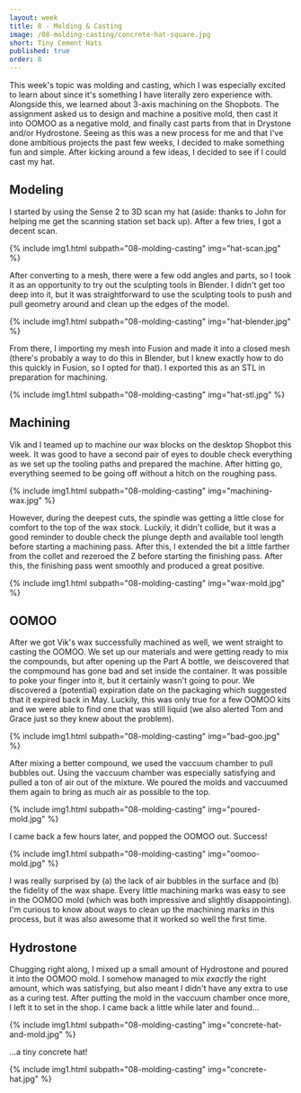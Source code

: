 ```yaml
---
layout: week
title: 8 - Molding & Casting
image: /08-molding-casting/concrete-hat-square.jpg
short: Tiny Cement Hats
published: true
order: 8
---
```


This week's topic was molding and casting, which I was especially excited to learn about since it's something I have literally zero experience with. Alongside this, we learned about 3-axis machining on the Shopbots. The assignment asked us to design and machine a positive mold, then cast it into OOMOO as a negative mold, and finally cast parts from that in Drystone and/or Hydrostone. Seeing as this was a new process for me and that I've done ambitious projects the past few weeks, I decided to make something fun and simple. After kicking around a few ideas, I decided to see if I could cast my hat.

## Modeling

I started by using the Sense 2 to 3D scan my hat (aside: thanks to John for helping me get the scanning station set back up). After a few tries, I got a decent scan.

{% include img1.html subpath="08-molding-casting" img="hat-scan.jpg" %}

After converting to a mesh, there were a few odd angles and parts, so I took it as an opportunity to try out the sculpting tools in Blender. I didn't get too deep into it, but it was straightforward to use the sculpting tools to push and pull geometry around and clean up the edges of the model.

{% include img1.html subpath="08-molding-casting" img="hat-blender.jpg" %}

From there, I importing my mesh into Fusion and made it into a closed mesh (there's probably a way to do this in Blender, but I knew exactly how to do this quickly in Fusion, so I opted for that). I exported this as an STL in preparation for machining.

{% include img1.html subpath="08-molding-casting" img="hat-stl.jpg" %}

## Machining

Vik and I teamed up to machine our wax blocks on the desktop Shopbot this week. It was good to have a second pair of eyes to double check everything as we set up the tooling paths and prepared the machine. After hitting go, everything seemed to be going off without a hitch on the roughing pass.

{% include img1.html subpath="08-molding-casting" img="machining-wax.jpg" %}

However, during the deepest cuts, the spindle was getting a little close for comfort to the top of the wax stock. Luckily, it didn't collide, but it was a good reminder to double check the plunge depth and available tool length before starting a machining pass. After this, I extended the bit a little farther from the collet and rezeroed the Z before starting the finishing pass. After this, the finishing pass went smoothly and produced a great positive.

{% include img1.html subpath="08-molding-casting" img="wax-mold.jpg" %}

## OOMOO

After we got Vik's wax successfully machined as well, we went straight to casting the OOMOO. We set up our materials and were getting ready to mix the compounds, but after opening up the Part A bottle, we deiscovered that the compmound has gone bad and set inside the container. It was possible to poke your finger into it, but it certainly wasn't going to pour. We discovered a (potential) expiration date on the packaging which suggested that it expired back in May. Luckily, this was only true for a few OOMOO kits and we were able to find one that was still liquid (we also alerted Tom and Grace just so they knew about the problem).

{% include img1.html subpath="08-molding-casting" img="bad-goo.jpg" %}

After mixing a better compound, we used the vaccuum chamber to pull bubbles out. Using the vaccuum chamber was especially satisfying and pulled a ton of air out of the mixture. We poured the molds and vaccuumed them again to bring as much air as possible to the top.

{% include img1.html subpath="08-molding-casting" img="poured-mold.jpg" %}

I came back a few hours later, and popped the OOMOO out. Success!

{% include img1.html subpath="08-molding-casting" img="oomoo-mold.jpg" %}

I was really surprised by (a) the lack of air bubbles in the surface and (b) the fidelity of the wax shape. Every little machining marks was easy to see in the OOMOO mold (which was both impressive and slightly disappointing). I'm curious to know about ways to clean up the machining marks in this process, but it was also awesome that it worked so well the first time.

## Hydrostone

Chugging right along, I mixed up a small amount of Hydrostone and poured it into the OOMOO mold. I somehow managed to mix _exactly_ the right amount, which was satisfying, but also meant I didn't have any extra to use as a curing test. After putting the mold in the vaccuum chamber once more, I left it to set in the shop. I came back a little while later and found...

{% include img1.html subpath="08-molding-casting" img="concrete-hat-and-mold.jpg" %}

...a tiny concrete hat!

{% include img1.html subpath="08-molding-casting" img="concrete-hat.jpg" %}